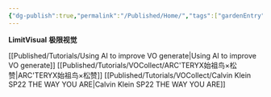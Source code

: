 ```yaml
---
{"dg-publish":true,"permalink":"/Published/Home/","tags":["gardenEntry"]}
---
```


**LimitVisual**
**极限视觉**

[[Published/Tutorials/Using AI to improve VO generate\|Using AI to improve VO generate]]
[[Published/Tutorials/VOCollect/ARC'TERYX始祖鸟×松赞\|ARC'TERYX始祖鸟×松赞]]
[[Published/Tutorials/VOCollect/Calvin Klein SP22  THE WAY YOU ARE\|Calvin Klein SP22  THE WAY YOU ARE]]